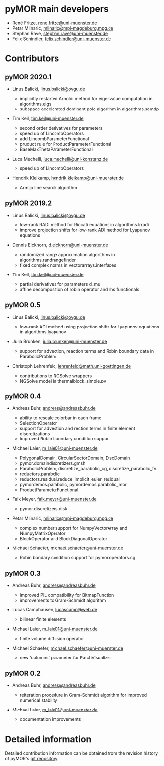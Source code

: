 # pyMOR main developers

* René Fritze, rene.fritze@uni-muenster.de
* Petar Mlinarić, mlinaric@mpi-magdeburg.mpg.de
* Stephan Rave, stephan.rave@uni-muenster.de
* Felix Schindler, felix.schindler@uni-muenster.de


# Contributors

## pyMOR 2020.1

* Linus Balicki, linus.balicki@ovgu.de
    * implicitly restarted Arnoldi method for eigenvalue computation
      in algorithms.eigs
    * subspace accelerated dominant pole algorithm in algorithms.samdp

* Tim Keil, tim.keil@uni-muenster.de
    * second order derivatives for parameters
    * speed up of LincombOperators
    * add LincombParameterFunctional
    * pruduct rule for ProductParameterFunctional
    * BaseMaxThetaParameterFunctional

* Luca Mechelli, luca.mechelli@uni-konstanz.de
    * speed up of LincombOperators

* Hendrik Kleikamp, hendrik.kleikamp@uni-muenster.de
    * Armijo line search algorithm

## pyMOR 2019.2

* Linus Balicki, linus.balicki@ovgu.de
    * low-rank RADI method for Riccati equations in algorithms.lrradi
    * improve projection shifts for low-rank ADI method for Lyapunov equations

* Dennis Eickhorn, d.eickhorn@uni-muenster.de
    * randomized range approximation algorithms in algorithms.randrangefinder
    * fixed complex norms in vectorarrays.interfaces

* Tim Keil, tim.keil@uni-muenster.de
    * partial derivatives for parameters d_mu
    * affine decomposition of robin operator and rhs functionals

## pyMOR 0.5

* Linus Balicki, linus.balicki@ovgu.de
    * low-rank ADI method using projection shifts for Lyapunov equations in
      algorithms.lyapunov

* Julia Brunken, julia.brunken@uni-muenster.de
    * support for advection, reaction terms and Robin boundary data
      in ParabolicProblem

* Christoph Lehrenfeld, lehrenfeld@math.uni-goettingen.de
    * contributions to NGSolve wrappers
    * NGSolve model in thermalblock_simple.py


## pyMOR 0.4

* Andreas Buhr, andreas@andreasbuhr.de
    * ability to rescale colorbar in each frame
    * SelectionOperator
    * support for advection and rection terms in finite element discretizations
    * improved Robin boundary condition support

* Michael Laier, m_laie01@uni-muenster.de
    * PolygonalDomain, CircularSectorDomain, DiscDomain
    * pymor.domaindiscretizers.gmsh
    * ParabolicProblem, discretize_parabolic_cg, discretize_parabolic_fv
    * reductors.parabolic
    * reductors.residual.reduce_implicit_euler_residual
    * pymordemos.parabolic, pymordemos.parabolic_mor
    * ProductParameterFunctional

* Falk Meyer, falk.meyer@uni-muenster.de
    * pymor.discretizers.disk

* Petar Mlinarić, mlinaric@mpi-magdeburg.mpg.de
    * complex number support for NumpyVectorArray and NumpyMatrixOperator
    * BlockOperator and BlockDiagonalOperator

* Michael Schaefer, michael.schaefer@uni-muenster.de
    * Robin bondary condition support for pymor.operators.cg


## pyMOR 0.3

* Andreas Buhr, andreas@andreasbuhr.de
    * improved PIL compatibility for BitmapFunction
    * improvements to Gram-Schmidt algorithm

* Lucas Camphausen, lucascamp@web.de
    * bilinear finite elements

* Michael Laier, m_laie01@uni-muenster.de
    * finite volume diffusion operator

* Michael Schaefer, michael.schaefer@uni-muenster.de
    * new 'columns' parameter for PatchVisualizer


## pyMOR 0.2

* Andreas Buhr, andreas@andreasbuhr.de
    * reiteration procedure in Gram-Schmidt algorithm for improved numerical
      stability

* Michael Laier, m_laie01@uni-muenster.de
    * documentation improvements


# Detailed information

Detailed contribution information can be obtained from the revision history
of pyMOR's [git repository](https://github.com/pymor/pymor/graphs/contributors?type=c).
